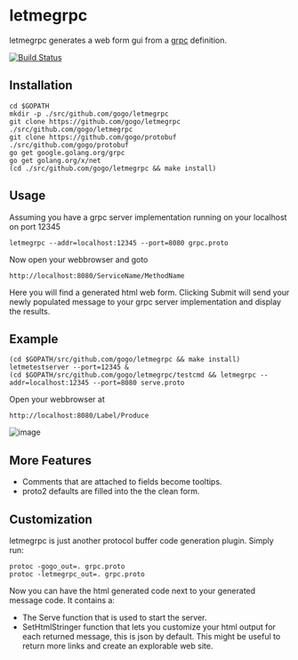 # letmegrpc

letmegrpc generates a web form gui from a [grpc](http://www.grpc.io/) definition.

[![Build Status](https://drone.io/github.com/gogo/letmegrpc/status.png)](https://drone.io/github.com/gogo/letmegrpc/latest)

## Installation

    cd $GOPATH
    mkdir -p ./src/github.com/gogo/letmegrpc
    git clone https://github.com/gogo/letmegrpc ./src/github.com/gogo/letmegrpc
    git clone https://github.com/gogo/protobuf ./src/github.com/gogo/protobuf
    go get google.golang.org/grpc
    go get golang.org/x/net
    (cd ./src/github.com/gogo/letmegrpc && make install)

## Usage

Assuming you have a grpc server implementation running on your localhost on port 12345

    letmegrpc --addr=localhost:12345 --port=8080 grpc.proto

Now open your webbrowser and goto

    http://localhost:8080/ServiceName/MethodName

Here you will find a generated html web form.
Clicking Submit will send your newly populated message to your grpc server implementation and display the results.

## Example

    (cd $GOPATH/src/github.com/gogo/letmegrpc && make install)
    letmetestserver --port=12345 &
    (cd $GOPATH/src/github.com/gogo/letmegrpc/testcmd && letmegrpc --addr=localhost:12345 --port=8080 serve.proto

Open your webbrowser at

    http://localhost:8080/Label/Produce

![image](https://github.com/gogo/letmegrpc/blob/master/screenshot.png "ScreenShot")

## More Features

 - Comments that are attached to fields become tooltips.
 - proto2 defaults are filled into the the clean form.

## Customization

letmegrpc is just another protocol buffer code generation plugin.
Simply run:

    protoc -gogo_out=. grpc.proto
    protoc -letmegrpc_out=. grpc.proto

Now you can have the html generated code next to your generated message code.
It contains a:
  - The Serve function that is used to start the server.
  - SetHtmlStringer function that lets you customize your html output for each returned message, this is json by default.  This might be useful to return more links and create an explorable web site.


